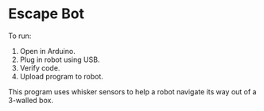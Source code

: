 # Escape Bot

To run:

1. Open in Arduino.
1. Plug in robot using USB.
1. Verify code.
1. Upload program to robot.

This program uses whisker sensors to help a robot navigate its way out of a 3-walled box.